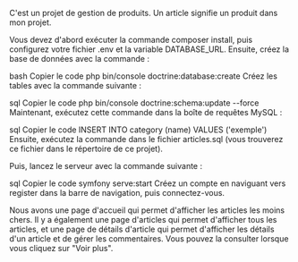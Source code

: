 C'est un projet de gestion de produits. Un article signifie un produit dans mon projet.

Vous devez d'abord exécuter la commande composer install, puis configurez votre fichier .env et la variable DATABASE_URL. Ensuite, créez la base de données avec la commande :

bash
Copier le code
php bin/console doctrine:database:create
Créez les tables avec la commande suivante :

sql
Copier le code
php bin/console doctrine:schema:update --force
Maintenant, exécutez cette commande dans la boîte de requêtes MySQL :

sql
Copier le code
INSERT INTO category (name) 
VALUES ('exemple')
Ensuite, exécutez la commande dans le fichier articles.sql (vous trouverez ce fichier dans le répertoire de ce projet).

Puis, lancez le serveur avec la commande suivante :

sql
Copier le code
symfony serve:start
Créez un compte en naviguant vers register dans la barre de navigation, puis connectez-vous.

Nous avons une page d'accueil qui permet d'afficher les articles les moins chers. Il y a également une page d'articles qui permet d'afficher tous les articles, et une page de détails d'article qui permet d'afficher les détails d'un article et de gérer les commentaires. Vous pouvez la consulter lorsque vous cliquez sur "Voir plus".

